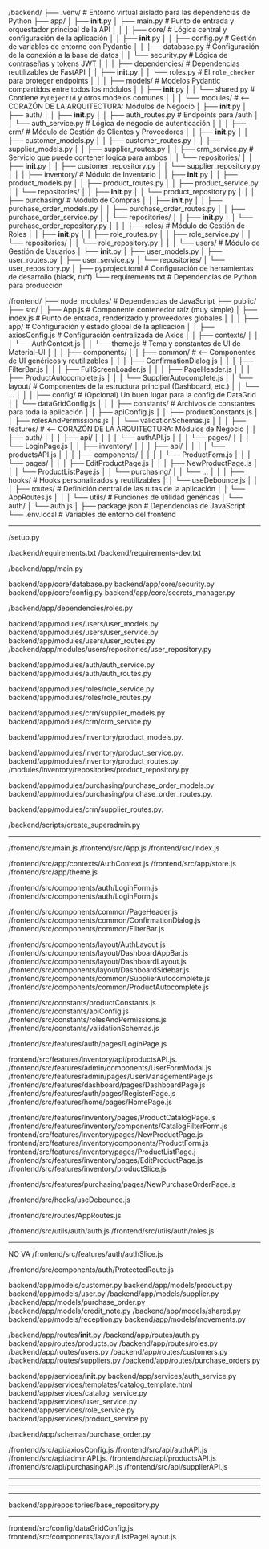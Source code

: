 

/backend/
├── .venv/                      # Entorno virtual aislado para las dependencias de Python
├── app/
│   ├── __init__.py
│   ├── main.py                 # Punto de entrada y orquestador principal de la API
│   │
│   ├── core/                   # Lógica central y configuración de la aplicación
│   │   ├── __init__.py
│   │   ├── config.py           # Gestión de variables de entorno con Pydantic
│   │   ├── database.py         # Configuración de la conexión a la base de datos
│   │   └── security.py         # Lógica de contraseñas y tokens JWT
│   │
│   ├── dependencies/           # Dependencias reutilizables de FastAPI
│   │   ├── __init__.py
│   │   └── roles.py            # El `role_checker` para proteger endpoints
│   │
│   ├── models/                 # Modelos Pydantic compartidos entre todos los módulos
│   │   ├── __init__.py
│   │   └── shared.py           # Contiene `PyObjectId` y otros modelos comunes
│   │
│   └── modules/                # <-- CORAZÓN DE LA ARQUITECTURA: Módulos de Negocio
│       ├── __init__.py
│       ├── auth/
│       │   ├── __init__.py
│       │   ├── auth_routes.py    # Endpoints para /auth
│       │   └── auth_service.py   # Lógica de negocio de autenticación
│       │
│       ├── crm/                  # Módulo de Gestión de Clientes y Proveedores
│       │   ├── __init__.py
│       │   ├── customer_models.py
│       │   ├── customer_routes.py
│       │   ├── supplier_models.py
│       │   ├── supplier_routes.py
│       │   ├── crm_service.py      # Servicio que puede contener lógica para ambos
│       │   └── repositories/
│       │       ├── __init__.py
│       │       ├── customer_repository.py
│       │       └── supplier_repository.py
│       │
│       ├── inventory/            # Módulo de Inventario
│       │   ├── __init__.py
│       │   ├── product_models.py
│       │   ├── product_routes.py
│       │   ├── product_service.py
│       │   └── repositories/
│       │       ├── __init__.py
│       │       └── product_repository.py
│       │
│       ├── purchasing/           # Módulo de Compras
│       │   ├── __init__.py
│       │   ├── purchase_order_models.py
│       │   ├── purchase_order_routes.py
│       │   ├── purchase_order_service.py
│       │   └── repositories/
│       │       ├── __init__.py
│       │       └── purchase_order_repository.py
│       │
│       ├── roles/                # Módulo de Gestión de Roles
│       │   ├── __init__.py
│       │   ├── role_routes.py
│       │   ├── role_service.py
│       │   └── repositories/
│       │       └── role_repository.py
│       │
│       └── users/                # Módulo de Gestión de Usuarios
│           ├── __init__.py
│           ├── user_models.py
│           ├── user_routes.py
│           ├── user_service.py
│           └── repositories/
│               └── user_repository.py
│
├── pyproject.toml              # Configuración de herramientas de desarrollo (black, ruff)
└── requirements.txt            # Dependencias de Python para producción



/frontend/
├── node_modules/               # Dependencias de JavaScript
├── public/
├── src/
│   ├── App.js                  # Componente contenedor raíz (muy simple)
│   ├── index.js                # Punto de entrada, renderizado y proveedores globales
│   │
│   ├── app/                    # Configuración y estado global de la aplicación
│   │   ├── axiosConfig.js      # Configuración centralizada de Axios
│   │   ├── contexts/
│   │   │   └── AuthContext.js
│   │   └── theme.js            # Tema y constantes de UI de Material-UI
│   │
│   ├── components/
│   │   ├── common/             # <-- Componentes de UI genéricos y reutilizables
│   │   │   ├── ConfirmationDialog.js
│   │   │   ├── FilterBar.js
│   │   │   ├── FullScreenLoader.js
│   │   │   ├── PageHeader.js
│   │   │   ├── ProductAutocomplete.js
│   │   │   └── SupplierAutocomplete.js
│   │   └── layout/             # Componentes de la estructura principal (Dashboard, etc.)
│   │       └── ...
│   │
│   ├── config/                 # (Opcional) Un buen lugar para la config de DataGrid
│   │   └── dataGridConfig.js
│   │
│   ├── constants/              # Archivos de constantes para toda la aplicación
│   │   ├── apiConfig.js
│   │   ├── productConstants.js
│   │   ├── rolesAndPermissions.js
│   │   └── validationSchemas.js
│   │
│   ├── features/               # <-- CORAZÓN DE LA ARQUITECTURA: Módulos de Negocio
│   │   ├── auth/
│   │   │   ├── api/
│   │   │   │   └── authAPI.js
│   │   │   └── pages/
│   │   │       └── LoginPage.js
│   │   ├── inventory/
│   │   │   ├── api/
│   │   │   │   └── productsAPI.js
│   │   │   ├── components/
│   │   │   │   └── ProductForm.js
│   │   │   └── pages/
│   │   │       ├── EditProductPage.js
│   │   │       ├── NewProductPage.js
│   │   │       └── ProductListPage.js
│   │   └── purchasing/
│   │       └── ...
│   │
│   ├── hooks/                  # Hooks personalizados y reutilizables
│   │   └── useDebounce.js
│   │
│   ├── routes/                 # Definición central de las rutas de la aplicación
│   │   └── AppRoutes.js
│   │
│   └── utils/                  # Funciones de utilidad genéricas
│       └── auth/
│           └── auth.js
│
├── package.json                # Dependencias de JavaScript
└── .env.local                  # Variables de entorno del frontend






-----------------------------------

/setup.py

/backend/requirements.txt
/backend/requirements-dev.txt 

/backend/app/main.py

backend/app/core/database.py
backend/app/core/security.py
backend/app/core/config.py
backend/app/core/secrets_manager.py

/backend/app/dependencies/roles.py



backend/app/modules/users/user_models.py
backend/app/modules/users/user_service.py
backend/app/modules/users/user_routes.py
/backend/app/modules/users/repositories/user_repository.py

backend/app/modules/auth/auth_service.py
backend/app/modules/auth/auth_routes.py

backend/app/modules/roles/role_service.py
backend/app/modules/roles/role_routes.py

backend/app/modules/crm/supplier_models.py
backend/app/modules/crm/crm_service.py

backend/app/modules/inventory/product_models.py.

backend/app/modules/inventory/product_service.py.
backend/app/modules/inventory/product_routes.py.
/modules/inventory/repositories/product_repository.py


backend/app/modules/purchasing/purchase_order_models.py
backend/app/modules/purchasing/purchase_order_routes.py.

backend/app/modules/crm/supplier_routes.py.








/backend/scripts/create_superadmin.py

----------------------------------

/frontend/src/main.js
/frontend/src/App.js
/frontend/src/index.js



/frontend/src/app/contexts/AuthContext.js
/frontend/src/app/store.js
/frontend/src/app/theme.js


/frontend/src/components/auth/LoginForm.js
/frontend/src/components/auth/LoginForm.js

/frontend/src/components/common/PageHeader.js
/frontend/src/components/common/ConfirmationDialog.js
/frontend/src/components/common/FilterBar.js

/frontend/src/components/layout/AuthLayout.js
/frontend/src/components/layout/DashboardAppBar.js
/frontend/src/components/layout/DashboardLayout.js
/frontend/src/components/layout/DashboardSidebar.js
/frontend/src/components/common/SupplierAutocomplete.js
/frontend/src/components/common/ProductAutocomplete.js

/frontend/src/constants/productConstants.js
/frontend/src/constants/apiConfig.js
/frontend/src/constants/rolesAndPermissions.js
/frontend/src/constants/validationSchemas.js

/frontend/src/features/auth/pages/LoginPage.js

frontend/src/features/inventory/api/productsAPI.js.
/frontend/src/features/admin/components/UserFormModal.js
/frontend/src/features/admin/pages/UserManagementPage.js
/frontend/src/features/dashboard/pages/DashboardPage.js
/frontend/src/features/auth/pages/RegisterPage.js
/frontend/src/features/home/pages/HomePage.js

/frontend/src/features/inventory/pages/ProductCatalogPage.js
/frontend/src/features/inventory/components/CatalogFilterForm.js
frontend/src/features/inventory/pages/NewProductPage.js
frontend/src/features/inventory/components/ProductForm.js
frontend/src/features/inventory/pages/ProductListPage.j
/frontend/src/features/inventory/pages/EditProductPage.js
/frontend/src/features/inventory/productSlice.js


/frontend/src/features/purchasing/pages/NewPurchaseOrderPage.js


/frontend/src/hooks/useDebounce.js

/frontend/src/routes/AppRoutes.js

/frontend/src/utils/auth/auth.js
/frontend/src/utils/auth/roles.js



----------------------------



NO VA
/frontend/src/features/auth/authSlice.js

/frontend/src/components/auth/ProtectedRoute.js


backend/app/models/customer.py
backend/app/models/product.py
backend/app/models/user.py
/backend/app/models/supplier.py
/backend/app/models/purchase_order.py
/backend/app/models/credit_note.py
/backend/app/models/shared.py
backend/app/models/reception.py
backend/app/models/movements.py



/backend/app/routes/__init__.py
/backend/app/routes/auth.py
backend/app/routes/products.py
/backend/app/routes/roles.py
/backend/app/routes/users.py
/backend/app/routes/customers.py
/backend/app/routes/suppliers.py
/backend/app/routes/purchase_orders.py

backend/app/services/__init__.py
backend/app/services/auth_service.py
backend/app/services/templates/catalog_template.html
backend/app/services/catalog_service.py
backend/app/services/user_service.py
backend/app/services/role_service.py
backend/app/services/product_service.py


/backend/app/schemas/purchase_order.py


/frontend/src/api/axiosConfig.js
/frontend/src/api/authAPI.js
/frontend/src/api/adminAPI.js.
/frontend/src/api/productsAPI.js
/frontend/src/api/purchasingAPI.js
/frontend/src/api/supplierAPI.js

-------------------------------------------
--------------------------------------------
--------------------------------------------




backend/app/repositories/base_repository.py




-----------------------------------


frontend/src/config/dataGridConfig.js.
frontend/src/components/layout/ListPageLayout.js







